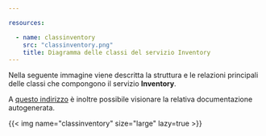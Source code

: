 ```yaml
---

resources:

  - name: classinventory
    src: "classinventory.png"
    title: Diagramma delle classi del servizio Inventory
---
```

Nella seguente immagine viene descritta la struttura e le relazioni principali delle classi che compongono il servizio **Inventory**.

A [questo indirizzo](https://sweleven.gitlab.io/inventory/) è inoltre possibile visionare la relativa documentazione autogenerata.

{{< img name="classinventory" size="large" lazy=true >}}